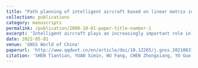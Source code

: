 ```yaml
---
title: "Path planning of intelligent aircraft based on linear matrix inequality"
collection: publications
category: manuscripts
permalink: /publication/2009-10-01-paper-title-number-1
excerpt: 'Intelligent aircraft plays an increasingly important role in a variety of applications. The aircraft's position accuracy while arriving at the application scenery is required. And it necessitates the flight's trajectory planning with appropriate position corrections due to the accumulated position errors that usually occur during the flight. To this end, this paper proposes a trajectory planning method for an intelligent aircraft working in some complex conditions, where an linear matrix inequality (LMI)-based optimizing method is utilized to achieve the dual goal of minimum correction times and minimum travel length. According to the number of available correction points and their different influences on the aircraft position, a triangular variable matrix with 0-1 entries is first designed to represent a flight trajectory that starts from point A, traverses a series of correction points in a target-oriented manner without any repetition, and ultimately arrives at the target point. After that, several other compulsory constranits are imposed on the trajectory-related matrix's variable entries, all of these constranits are later transformed and imposed on the previously defined variable matrix as a whole. The LMI-based optimizing method is performed to achieve the dual goal. Simulational results validate the proposed trajectory planning method and demonstrate its remarkable performance in the sense of less computing resources and optimization results, compared with many other optimization methods such as linear pro-gramming.'
date: 2022-05-01
venue: 'GNSS World of China'
paperurl: 'http://www.qqdwxt.cn/en/article/doi/10.12265/j.gnss.2021083103'
citation: 'SHEN Tiantian, YUAN Simin, WU Fang, CHEN Zhongxiang, YU Guo. Path planning of intelligent aircraft based on linear matrix inequality[J]. GNSS World of China, 2022, 47(2): 73-81. doi: 10.12265/j.gnss.2021083103.'
---
```


